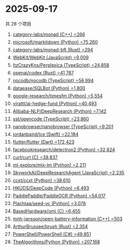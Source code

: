 # 2025-09-17

共 28 个项目

<!-- BEGIN GITHUB -->
<!-- 最后更新时间 2025-09-17 20:17:09 +0800 -->
1. [category-labs/monad (C++) ⭐266](https://github.com/category-labs/monad)
1. [microsoft/markitdown (Python) ⭐75,260](https://github.com/microsoft/markitdown)
1. [category-labs/monad-bft (Rust) ⭐294](https://github.com/category-labs/monad-bft)
1. [WebKit/WebKit (JavaScript) ⭐9,009](https://github.com/WebKit/WebKit)
1. [ItzCrazyKns/Perplexica (TypeScript) ⭐24,858](https://github.com/ItzCrazyKns/Perplexica)
1. [openai/codex (Rust) ⭐41,787](https://github.com/openai/codex)
1. [nocodb/nocodb (TypeScript) ⭐56,994](https://github.com/nocodb/nocodb)
1. [dataease/SQLBot (Python) ⭐1,800](https://github.com/dataease/SQLBot)
1. [google-research/timesfm (Python) ⭐5,554](https://github.com/google-research/timesfm)
1. [virattt/ai-hedge-fund (Python) ⭐40,493](https://github.com/virattt/ai-hedge-fund)
1. [Alibaba-NLP/DeepResearch (Python) ⭐7,142](https://github.com/Alibaba-NLP/DeepResearch)
1. [sst/opencode (TypeScript) ⭐23,860](https://github.com/sst/opencode)
1. [nanobrowser/nanobrowser (TypeScript) ⭐9,201](https://github.com/nanobrowser/nanobrowser)
1. [jordanbaird/Ice (Swift) ⭐22,184](https://github.com/jordanbaird/Ice)
1. [flutter/flutter (Dart) ⭐172,423](https://github.com/flutter/flutter)
1. [facebookresearch/detectron2 (Python) ⭐32,824](https://github.com/facebookresearch/detectron2)
1. [curl/curl (C) ⭐38,837](https://github.com/curl/curl)
1. [ml-explore/mlx-lm (Python) ⭐2,211](https://github.com/ml-explore/mlx-lm)
1. [SkyworkAI/DeepResearchAgent (JavaScript) ⭐2,235](https://github.com/SkyworkAI/DeepResearchAgent)
1. [ccxt/ccxt (Python) ⭐38,610](https://github.com/ccxt/ccxt)
1. [HKUDS/DeepCode (Python) ⭐6,493](https://github.com/HKUDS/DeepCode)
1. [PaddlePaddle/PaddleOCR (Python) ⭐54,017](https://github.com/PaddlePaddle/PaddleOCR)
1. [Plachtaa/seed-vc (Python) ⭐3,078](https://github.com/Plachtaa/seed-vc)
1. [BasedHardware/omi (C) ⭐6,455](https://github.com/BasedHardware/omi)
1. [mnh-jansson/open-battery-information (C++) ⭐503](https://github.com/mnh-jansson/open-battery-information)
1. [ArthurBrussee/brush (Rust) ⭐2,354](https://github.com/ArthurBrussee/brush)
1. [PowerShell/PowerShell (C#) ⭐49,851](https://github.com/PowerShell/PowerShell)
1. [TheAlgorithms/Python (Python) ⭐207,168](https://github.com/TheAlgorithms/Python)
<!-- END GITHUB -->